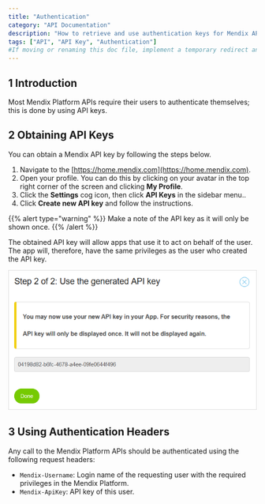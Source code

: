 ```yaml
---
title: "Authentication"
category: "API Documentation"
description: "How to retrieve and use authentication keys for Mendix APIs"
tags: ["API", "API Key", "Authentication"]
#If moving or renaming this doc file, implement a temporary redirect and let the respective team know they should update the URL in the product. See Mapping to Products for more details.
---
```


## 1 Introduction

Most Mendix Platform APIs require their users to authenticate themselves; this is done by using API keys.

## 2 Obtaining API Keys

You can obtain a Mendix API key by following the steps below.

1.  Navigate to the [https://home.mendix.com](https://home.mendix.com).
2.  Open your profile. You can do this by clicking on your avatar in the top right corner of the screen and clicking **My Profile**.
3.  Click the **Settings** cog icon, then click **API Keys** in the sidebar menu..
4.  Click **Create new API key** and follow the instructions.

{{% alert type="warning" %}}
Make a note of the API key as it will only be shown once.
{{% /alert %}}

The obtained API key will allow apps that use it to act on behalf of the user. The app will, therefore, have the same privileges as the user who created the API key.

![](attachments/131088/425985.png)

## 3 Using Authentication Headers

Any call to the Mendix Platform APIs should be authenticated using the following request headers:

*   `Mendix-Username`: Login name of the requesting user with the required privileges in the Mendix Platform.
*   `Mendix-ApiKey`: API key of this user.
